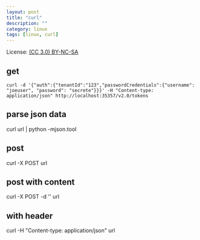 ```yaml
---
layout: post
title: "curl"
description: ""
category: linux
tags: [linux, curl]
---
```


License: [(CC 3.0) BY-NC-SA](http://creativecommons.org/licenses/by-nc-sa/3.0/)

## get

    curl -d '{"auth":{"tenantId":"123","passwordCredentials":{"username": "joeuser", "password": "secrete"}}}' -H "Content-type: application/json" http://localhost:35357/v2.0/tokens

## parse json data

curl url | python -mjson.tool

## post

curl -X POST url

## post with content

curl -X POST -d '' url

## with header

curl -H "Content-type: application/json" url
